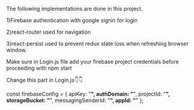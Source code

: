 The following implementations are done in this project.

1)Firebase authentication with google signin for login

2)react-router used for navigation

3)react-persist used to prevent redux state loss when refreshing browser window.

Make sure in Login.js file add your firebase project credentials before proceeding with npm start

Change this part in Login.js👇👇

const firebaseConfig = {
    apiKey: "**********",
    authDomain: "**********",
    projectId: "**********",
    storageBucket: "**********",
    messagingSenderId: "**********",
    appId: "**********"
  };